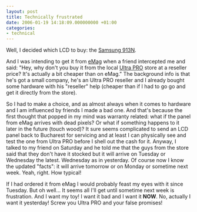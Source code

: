 ```yaml
---
layout: post
title: Technically frustrated
date: 2006-01-19 14:18:09.000000000 +01:00
categories:
- technical
---
```

Well, I decided which LCD to buy: the <a href="http://www.emag.ro/monitoare_lcd/samsung_913n_19_--p913N">Samsung 913N</a>.

And I was intending to get it from <a href="http://www.emag.ro">eMag</a> when a friend intercepted me and said: "Hey, why don't you buy it from the local <a href="http://www.ultrapro.ro/">Ultra PRO</a> store at a reseller price? It's actually a bit cheaper than on eMag." The background info is that he's got a small company, he's an Ultra PRO reseller and I already bought some hardware with his "reseller" help (cheaper than if I had to go go and get it directly from the store).

So I had to make a choice, and as almost always when it comes to hardware and I am influenced by friends I made a bad one. And that's because the first thought that popped in my mind was warranty related: what if the panel from eMag arrives with dead pixels? Or what if something happens to it later in the future (touch wood)? It sure seems complicated to send an LCD panel back to Bucharest for servicing and at least I can physically see and test the one from Ultra PRO before I shell out the cash for it. Anyway, I talked to my friend on Saturday and he told me that the guys from the store said that they don't have it stocked but it will arrive on Tuesday or Wednesday the latest. Wednesday as in yesterday. Of course now I know the updated "facts": it will arrive tomorrow or on Monday or sometime next week. Yeah, right. How typical!

If I had ordered it from eMag I would probably feast my eyes with it since Tuesday. But oh well... It seems all I'll get until sometime next week is frustration. And I want my toy! I want it bad and I want it <b>NOW</b>. No, actually I want it yesterday! Screw you Ultra PRO and your false promises!

